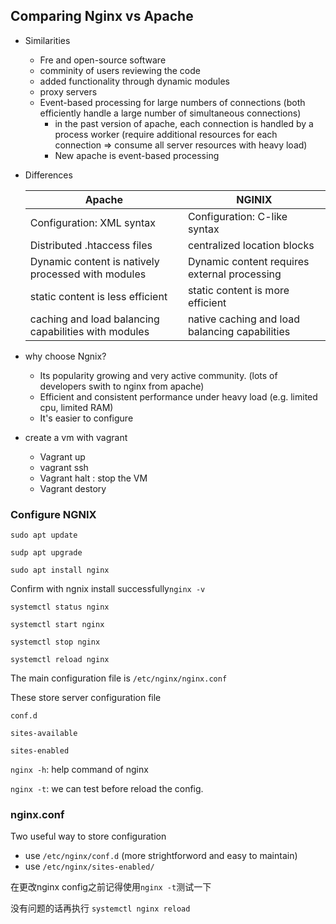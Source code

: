 ## Comparing Nginx vs Apache

- Similarities

  - Fre and open-source software
  - comminity of users reviewing the code
  - added functionality through dynamic modules
  - proxy servers
  - Event-based processing for large numbers of connections (both efficiently handle a large number of simultaneous connections)
    - in the past version of apache, each connection is handled by a process worker (require additional resources for each connection => consume all server resources with heavy load)
    - New apache is event-based processing

- Differences

  | Apache                                               | NGINIX                                         |
  | ---------------------------------------------------- | ---------------------------------------------- |
  | Configuration: XML syntax                            | Configuration: C-like syntax                   |
  | Distributed .htaccess files                          | centralized location blocks                    |
  | Dynamic content is natively processed with modules   | Dynamic content requires external processing   |
  | static content is less efficient                     | static content is more efficient               |
  | caching and load balancing capabilities with modules | native caching and load balancing capabilities |

  

- why choose Ngnix?

  - Its popularity growing and very active community. (lots of developers swith to nginx from apache)
  - Efficient and consistent performance under heavy load (e.g. limited cpu, limited RAM)
  - It's easier to configure

  

- create a vm with vagrant

  - Vagrant up
  - vagrant ssh
  - Vagrant halt : stop the VM
  - Vagrant destory



### Configure NGNIX

`sudo apt update`

`sudp apt upgrade`

`sudo apt install nginx`

Confirm with ngnix install successfully`nginx -v`

`systemctl status nginx`

`systemctl start nginx`

`systemctl stop nginx`

`systemctl reload nginx`



The main configuration file is `/etc/nginx/nginx.conf`

These store server configuration file

`conf.d`

`sites-available`

`sites-enabled`



`nginx -h`: help command of nginx

`nginx -t`: we can test before reload the config.  



### nginx.conf

Two useful way to store configuration

- use `/etc/nginx/conf.d` (more strightforword and easy to maintain)
- use `/etc/nginx/sites-enabled/`

在更改nginx config之前记得使用`nginx -t`测试一下

没有问题的话再执行 `systemctl nginx reload`